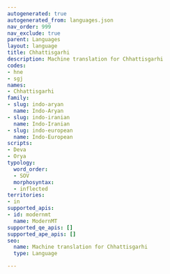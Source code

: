 ```yaml
---
autogenerated: true
autogenerated_from: languages.json
nav_order: 999
nav_exclude: true
parent: Languages
layout: language
title: Chhattisgarhi
description: Machine translation for Chhattisgarhi
codes:
- hne
- sgj
names:
- Chhattisgarhi
family:
- slug: indo-aryan
  name: Indo-Aryan
- slug: indo-iranian
  name: Indo-Iranian
- slug: indo-european
  name: Indo-European
scripts:
- Deva
- Orya
typology:
  word_order:
  - SOV
  morphosyntax:
  - inflected
territories:
- in
supported_apis:
- id: modernmt
  name: ModernMT
supported_qe_apis: []
supported_ape_apis: []
seo:
  name: Machine translation for Chhattisgarhi
  type: Language

---
```


